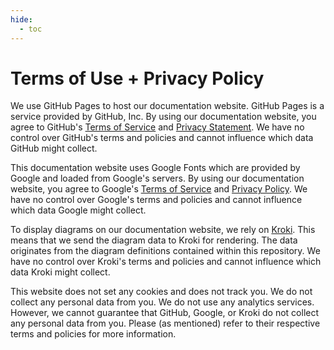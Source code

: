 ```yaml
---
hide:
  - toc
---
```


# Terms of Use + Privacy Policy

We use GitHub Pages to host our documentation website. GitHub Pages is a service provided by GitHub, Inc. By using our documentation website, you agree to GitHub's [Terms of Service](https://docs.github.com/en/github/site-policy/github-terms-of-service) and [Privacy Statement](https://docs.github.com/en/github/site-policy/github-privacy-statement). We have no control over GitHub's terms and policies and cannot influence which data GitHub might collect.

This documentation website uses Google Fonts which are provided by Google and loaded from Google's servers. By using our documentation website, you agree to Google's [Terms of Service](https://policies.google.com/terms) and [Privacy Policy](https://policies.google.com/privacy). We have no control over Google's terms and policies and cannot influence which data Google might collect.

To display diagrams on our documentation website, we rely on [Kroki](https://kroki.io). This means that we send the diagram data to Kroki for rendering. The data originates from the diagram definitions contained within this repository. We have no control over Kroki's terms and policies and cannot influence which data Kroki might collect.

This website does not set any cookies and does not track you. We do not collect any personal data from you. We do not use any analytics services. However, we cannot guarantee that GitHub, Google, or Kroki do not collect any personal data from you. Please (as mentioned) refer to their respective terms and policies for more information.

